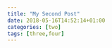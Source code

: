 ```yaml
---
title: "My Second Post"
date: 2018-05-16T14:52:14+01:00
categories: [two]
tags: [three,four]
---
```


